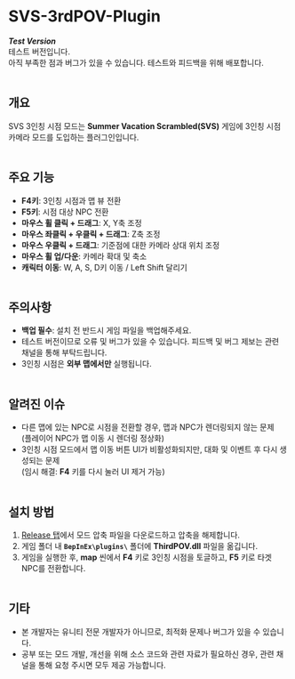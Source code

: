 # SVS-3rdPOV-Plugin

***Test Version***  
테스트 버전입니다.  
아직 부족한 점과 버그가 있을 수 있습니다. 테스트와 피드백을 위해 배포합니다.
<br><br>
## 개요  
SVS 3인칭 시점 모드는 **Summer Vacation Scrambled(SVS)** 게임에 3인칭 시점 카메라 모드를 도입하는 플러그인입니다.
<br><br>
## 주요 기능  
- **F4키**: 3인칭 시점과 맵 뷰 전환  
- **F5키**: 시점 대상 NPC 전환  
- **마우스 휠 클릭 + 드래그**: X, Y축 조정  
- **마우스 좌클릭 + 우클릭 + 드래그**: Z축 조정  
- **마우스 우클릭 + 드래그**: 기준점에 대한 카메라 상대 위치 조정  
- **마우스 휠 업/다운**: 카메라 확대 및 축소  
- **캐릭터 이동**: W, A, S, D키 이동 / Left Shift 달리기
<br><br>
## 주의사항  
- **백업 필수**: 설치 전 반드시 게임 파일을 백업해주세요.  
- 테스트 버전이므로 오류 및 버그가 있을 수 있습니다. 피드백 및 버그 제보는 관련 채널을 통해 부탁드립니다.
- 3인칭 시점은 **외부 맵에서만** 실행됩니다.
<br><br>
## 알려진 이슈  
- 다른 맵에 있는 NPC로 시점을 전환할 경우, 맵과 NPC가 렌더링되지 않는 문제  
  (플레이어 NPC가 맵 이동 시 렌더링 정상화)  
- 3인칭 시점 모드에서 맵 이동 버튼 UI가 비활성화되지만, 대화 및 이벤트 후 다시 생성되는 문제  
  (임시 해결: **F4** 키를 다시 눌러 UI 제거 가능)
  <br><br>
## 설치 방법  
1. [Release 탭](https://github.com/Junh2x/SVS-3rdPOV-Plugin/releases)에서 모드 압축 파일을 다운로드하고 압축을 해제합니다.  
2. 게임 폴더 내 **`BepInEx\plugins\`** 폴더에 **ThirdPOV.dll** 파일을 옮깁니다.  
3. 게임을 실행한 후, **map** 씬에서 **F4** 키로 3인칭 시점을 토글하고, **F5** 키로 타겟 NPC를 전환합니다.
<br><br>
## 기타  
- 본 개발자는 유니티 전문 개발자가 아니므로, 최적화 문제나 버그가 있을 수 있습니다.  
- 공부 또는 모드 개발, 개선을 위해 소스 코드와 관련 자료가 필요하신 경우, 관련 채널을 통해 요청 주시면 모두 제공 가능합니다.
